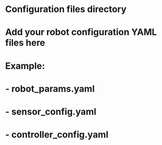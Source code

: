 # Configuration files directory
# Add your robot configuration YAML files here
#
# Example:
# - robot_params.yaml
# - sensor_config.yaml
# - controller_config.yaml